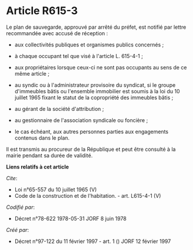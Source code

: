 # Article R615-3

Le plan de sauvegarde, approuvé par arrêté du préfet, est notifié par lettre recommandée avec accusé de réception :

- aux collectivités publiques et organismes publics concernés ;

- à chaque occupant tel que visé à l'article L. 615-4-1 ;

- aux propriétaires lorsque ceux-ci ne sont pas occupants au sens de ce même article ;

- au syndic ou à l'administrateur provisoire du syndicat, si le groupe d'immeubles bâtis ou l'ensemble immobilier est soumis
à la loi du 10 juillet 1965 fixant le statut de la copropriété des immeubles bâtis ;

- au gérant de la société d'attribution ;

- au gestionnaire de l'association syndicale ou foncière ;

- le cas échéant, aux autres personnes parties aux engagements contenus dans le plan. 

Il est transmis au procureur de la République et peut être consulté à la mairie pendant sa durée de validité.

**Liens relatifs à cet article**

_Cite_:

  - Loi n°65-557 du 10 juillet 1965 (V)
  - Code de la construction et de l'habitation. - art. L615-4-1 (V)

_Codifié par_:

  - Décret n°78-622 1978-05-31 JORF 8 juin 1978

_Créé par_:

  - Décret n°97-122 du 11 février 1997 - art. 1 () JORF 12 février 1997
